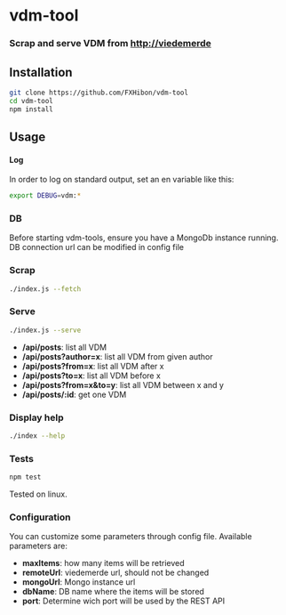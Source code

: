 # vdm-tool

### Scrap and serve VDM from [http://viedemerde](http://viedemerde.fr)

## Installation
```bash
git clone https://github.com/FXHibon/vdm-tool
cd vdm-tool
npm install
```

## Usage

#### Log
In order to log on standard output, set an en variable like this:
```bash
export DEBUG=vdm:*
```

### DB
Before starting vdm-tools, ensure you have a MongoDb instance running.
DB connection url can be modified in config file

### Scrap
```bash
./index.js --fetch
```

### Serve
```bash
./index.js --serve
```

* __/api/posts__: list all VDM
* __/api/posts?author=x__: list all VDM from given author
* __/api/posts?from=x__: list all VDM after x
* __/api/posts?to=x__: list all VDM before x
* __/api/posts?from=x&to=y__: list all VDM between x and y
* __/api/posts/:id__: get one VDM

### Display help
```bash
./index --help
```

### Tests
```bash
npm test
```

Tested on linux.

### Configuration

You can customize some parameters through config file. Available parameters are:

* __maxItems__: how many items will be retrieved
* __remoteUrl__: viedemerde url, should not be changed
* __mongoUrl__: Mongo instance url
* __dbName__: DB name where the items will be stored
* __port__: Determine wich port will be used by the REST API
